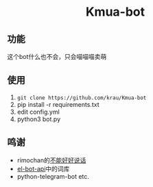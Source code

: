 <div align="center">

# Kmua-bot

</div>


## 功能
这个bot什么也不会，只会喵喵喵卖萌

## 使用
1. `git clone https://github.com/krau/Kmua-bot`
2. pip install -r requirements.txt
3. edit config.yml
4. python3 bot.py

## 鸣谢
- rimochan的[不能好好说话](https://github.com/RimoChan/bnhhsh)
- [el-bot-api](https://github.com/ElpsyCN/el-bot-api)中的词库
- python-telegram-bot
etc.
